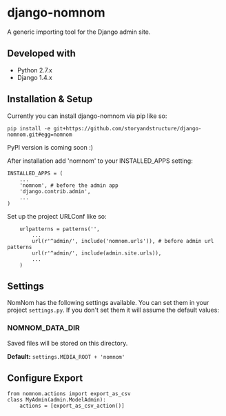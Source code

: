 django-nomnom
=============

A generic importing tool for the Django admin site.

Developed with
--------------

 * Python 2.7.x
 * Django 1.4.x

Installation & Setup
--------------------

Currently you can install django-nomnom via pip like so:

    pip install -e git+https://github.com/storyandstructure/django-nomnom.git#egg=nomnom

PyPI version is coming soon :)

After installation add 'nomnom' to your INSTALLED_APPS setting:

	INSTALLED_APPS = (
	    ...
	    'nomnom', # before the admin app
	    'django.contrib.admin',
	    ...
	)
	
Set up the project URLConf like so:

        urlpatterns = patterns('',
            ...
            url(r'^admin/', include('nomnom.urls')), # before admin url patterns
            url(r'^admin/', include(admin.site.urls)),
			...
        )

Settings
--------

NomNom has the following settings available. You can set them in your project `settings.py`. If you don't set them it will assume the default values:

### NOMNOM\_DATA\_DIR
Saved files will be stored on this directory.

**Default:** `settings.MEDIA_ROOT + 'nomnom'`

Configure Export
----------------

    from nomnom.actions import export_as_csv
    class MyAdmin(admin.ModelAdmin):
        actions = [export_as_csv_action()]
